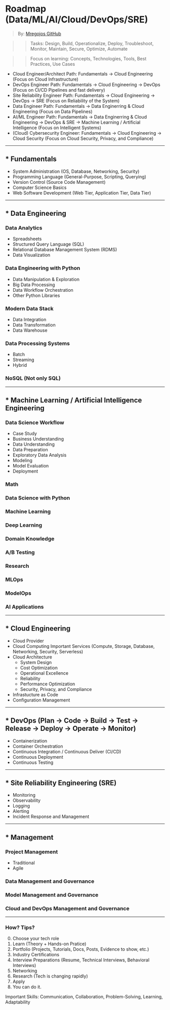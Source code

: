 # Roadmap (Data/ML/AI/Cloud/DevOps/SRE)
> By: [Mregojos GitHub](https://github.com/Mregojos)

>> Tasks: Design, Build, Operationalize, Deploy, Troubleshoot, Monitor, Maintain, Secure, Optimize, Automate

>> Focus on learning: Concepts, Technologies, Tools, Best Practices, Use Cases

* Cloud Engineer/Architect Path: Fundamentals -> Cloud Engineering (Focus on Cloud Infrastructure)
* DevOps Engineer Path: Fundamentals -> Cloud Engineering -> DevOps (Focus on CI/CD Pipelines and fast delivery)
* Site Reliability Engineer Path: Fundamentals -> Cloud Engineering -> DevOps -> SRE (Focus on Reliability of the System)
* Data Engineer Path: Fundamentals -> Data Enginerring & Cloud Engineering (Focus on Data Pipelines)
* AI/ML Engineer Path: Fundamentals -> Data Enginerring & Cloud Engineering -> DevOps & SRE -> Machine Learning / Artificial Intelligence (Focus on Intelligent Systems)
* (Cloud) Cybersecurity Engineer: Fundamentals -> Cloud Engineering  -> Cloud Security (Focus on Cloud Security, Privacy, and Compliance)

<!--
> About: This roadmap directs what concepts, technologies, tools to learn as a Data/ML/AI/Cloud/Devops Practitioner.
-->

___
## * Fundamentals
- System Administration (OS, Database, Networking, Security)
- Programming Language (General-Purpose, Scripting, Querying)
- Version Control (Source Code Management)
- Computer Science Basics
- Web Software Development (Web Tier, Application Tier, Data Tier)

___
## * Data Engineering

### Data Analytics
- Spreadsheets
- Structured Query Language (SQL)
- Relational Database Management System (RDMS)
- Data Visualization

### Data Engineering with Python
- Data Manipulation & Exploration
- Big Data Processing
- Data Workflow Orchestration
- Other Python Libraries

### Modern Data Stack
- Data Integration
- Data Transformation
- Data Warehouse

### Data Processing Systems
- Batch
- Streaming
- Hybrid

### NoSQL (Not only SQL)

___
## * Machine Learning / Artificial Intelligence Engineering

### Data Science Workflow
- Case Study
- Business Understanding
- Data Understanding
- Data Preparation
- Exploratory Data Analysis
- Modeling
- Model Evaluation
- Deployment

### Math

### Data Science with Python

### Machine Learning

### Deep Learning

### Domain Knowledge

### A/B Testing

### Research

### MLOps

### ModelOps

### AI Applications

___
## * Cloud Engineering

- Cloud Provider
- Cloud Computing Important Services (Compute, Storage, Database, Networking, Security, Serverless)
- Cloud Architecture
  - System Design
  - Cost Optimization
  - Operational Excellence
  - Reliability
  - Performance Optimization
  - Security, Privacy, and Compliance
- Infrastucture as Code
- Configuration Management

___
## * DevOps (Plan -> Code -> Build -> Test -> Release -> Deploy -> Operate -> Monitor)
- Containerization
- Container Orchestration
- Continuous Integration / Continuous Deliver (CI/CD)
- Continuous Deployment 
- Continuous Testing

___
## * Site Reliability Engineering (SRE)
- Monitoring
- Observability
- Logging
- Alerting
- Incident Response and Management

___
## * Management

### Project Management
- Traditional
- Agile

### Data Management and Governance

### Model Management and Governance

### Cloud and DevOps Management and Governance

___
### How? Tips?

0. Choose your tech role
1. Learn (Theory + Hands-on Pratice)
2. Portfolio (Projects, Tutorials, Docs, Posts, Evidence to show, etc.)
3. Industry Certifications
4. Interview Preparations (Resume, Technical Interviews, Behavioral Interviews) 
5. Networking
6. Research (Tech is changing rapidly)
7. Apply
8. You can do it.

Important Skills: Communication, Collaboration, Problem-Solving, Learning, Adaptability

